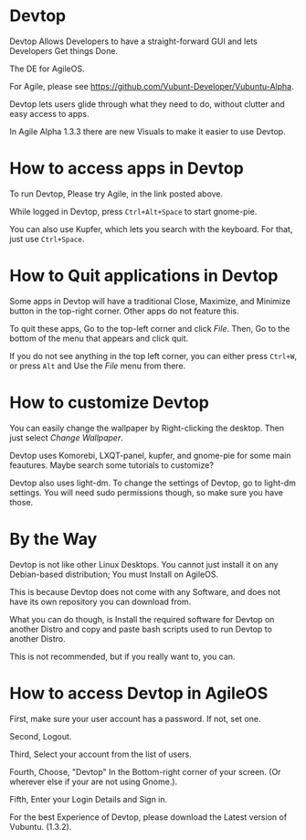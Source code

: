 # Devtop
Devtop Allows Developers to have a straight-forward GUI and lets Developers Get things Done.

The DE for AgileOS.

For Agile, please see https://github.com/Vubunt-Developer/Vubuntu-Alpha.


Devtop lets users glide through what they need to do, without clutter and easy access to apps.

In Agile Alpha 1.3.3 there are new Visuals to make it easier to use Devtop.

# How to access apps in Devtop

To run Devtop, Please try Agile, in the link posted above.

While logged in Devtop, press ``Ctrl+Alt+Space`` to start gnome-pie.

You can also use Kupfer, which lets you search with the keyboard. For that, just use ``Ctrl+Space``.

# How to Quit applications in Devtop

Some apps in Devtop will have a traditional Close, Maximize, and Minimize button in the top-right corner. Other apps do not feature this.

To quit these apps, Go to the top-left corner and click *File*. Then, Go to the bottom of the menu that appears and click quit.

If you do not see anything in the top left corner, you can either press ```Ctrl+W```, or press ```Alt``` and Use the *File* menu from there.

# How to customize Devtop

You can easily change the wallpaper by Right-clicking the desktop. Then just select *Change Wallpaper*.

Devtop uses Komorebi, LXQT-panel, kupfer, and gnome-pie for some main feautures. Maybe search some tutorials to customize?

Devtop also uses light-dm. To change the settings of Devtop, go to light-dm settings. You will need sudo permissions though, so make sure you have those.

# By the Way

Devtop is not like other Linux Desktops. You cannot just install it on any Debian-based distribution; You must Install on AgileOS.

This is because Devtop does not come with any Software, and does not have its own repository you can download from.

What you can do though, is Install the required software for Devtop on another Distro and copy and paste bash scripts used to run Devtop to another Distro.

This is not recommended, but if you really want to, you can.



# How to access Devtop in AgileOS

First, make sure your user account has a password. If not, set one.

Second, Logout.

Third, Select your account from the list of users.

Fourth, Choose, "Devtop" In the Bottom-right corner of your screen. (Or wherever else if your are not using Gnome.).

Fifth, Enter your Login Details and Sign in.

For the best Experience of Devtop, please download the Latest version of Vubuntu. (1.3.2).
